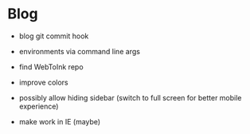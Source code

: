 # Blog
  
  - blog git commit hook
  - environments via command line args
  - find WebToInk repo
  - improve colors

  - possibly allow hiding sidebar (switch to full screen for better mobile experience)

  - make work in IE (maybe)
